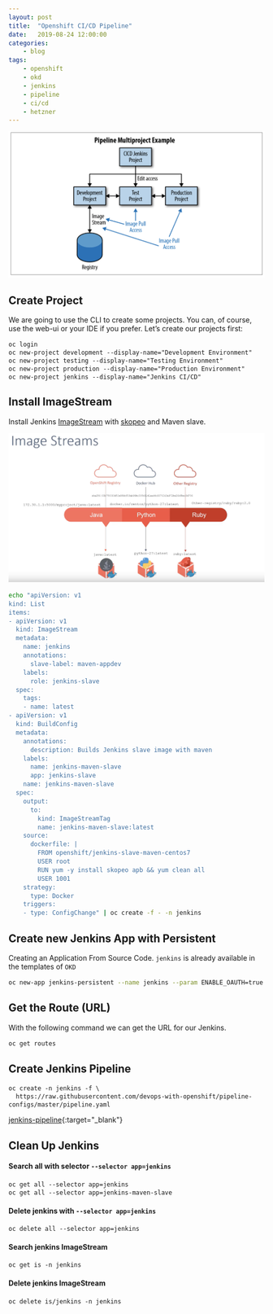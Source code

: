 ```yaml
---
layout: post
title:	"Openshift CI/CD Pipeline"
date:	2019-08-24 12:00:00
categories:
    - blog
tags:
    - openshift
    - okd
    - jenkins
    - pipeline
    - ci/cd
    - hetzner
---
```



![Pipeline-Multiproject-Example](/images/posts/2019/openshift-ci-cd/Pipeline-Multiproject-Example.png)


## Create Project
We are going to use the CLI to create some projects. 
You can, of course, use the web-ui or your IDE if you prefer. 
Let’s create our projects first:

```
oc login  
oc new-project development --display-name="Development Environment"
oc new-project testing --display-name="Testing Environment"    
oc new-project production --display-name="Production Environment"    
oc new-project jenkins --display-name="Jenkins CI/CD"  
```

## Install ImageStream
Install Jenkins [ImageStream](https://docs.okd.io/latest/architecture/core_concepts/builds_and_image_streams.html)
with [skopeo](https://github.com/containers/skopeo) and Maven slave.

![ImageStreams](/images/posts/2019/openshift-ci-cd/ImageStreams.png)
```bash
echo "apiVersion: v1
kind: List
items:
- apiVersion: v1
  kind: ImageStream
  metadata:
    name: jenkins
    annotations:
      slave-label: maven-appdev
    labels:
      role: jenkins-slave
  spec:
    tags:
    - name: latest
- apiVersion: v1
  kind: BuildConfig
  metadata:
    annotations:
      description: Builds Jenkins slave image with maven
    labels:
      name: jenkins-maven-slave
      app: jenkins-slave
    name: jenkins-maven-slave
  spec:
    output:
      to:
        kind: ImageStreamTag
        name: jenkins-maven-slave:latest
    source:
      dockerfile: |
        FROM openshift/jenkins-slave-maven-centos7
        USER root
        RUN yum -y install skopeo apb && yum clean all
        USER 1001
    strategy:
      type: Docker
    triggers:
    - type: ConfigChange" | oc create -f - -n jenkins
```

## Create new Jenkins App with Persistent
Creating an Application From Source Code. `jenkins` is already available in the templates of `OKD`

```bash
oc new-app jenkins-persistent --name jenkins --param ENABLE_OAUTH=true --param MEMORY_LIMIT=2Gi --param VOLUME_CAPACITY=4Gi -n jenkins
```

## Get the Route (URL)
With the following command we can get the URL for our Jenkins.
```bash 
oc get routes
```

## Create Jenkins Pipeline
``` 
oc create -n jenkins -f \
  https://raw.githubusercontent.com/devops-with-openshift/pipeline-configs/master/pipeline.yaml
```

[jenkins-pipeline](/images/posts/2019/openshift-ci-cd/pipeline.yaml){:target="_blank"}
 


## Clean Up Jenkins 
#### Search all with selector `--selector app=jenkins`
```
oc get all --selector app=jenkins
oc get all --selector app=jenkins-maven-slave
```
#### Delete jenkins with `--selector app=jenkins`
```
oc delete all --selector app=jenkins
```
#### Search jenkins ImageStream
``` 
oc get is -n jenkins
```
#### Delete jenkins ImageStream
``` 
oc delete is/jenkins -n jenkins
```


